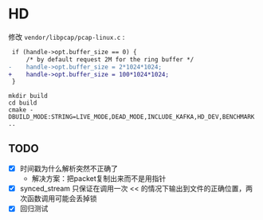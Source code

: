 # HD

修改 `vendor/libpcap/pcap-linux.c` :

```diff
 if (handle->opt.buffer_size == 0) {
     /* by default request 2M for the ring buffer */
-    handle->opt.buffer_size = 2*1024*1024;
+    handle->opt.buffer_size = 100*1024*1024;
 }
```

```shell
mkdir build 
cd build 
cmake -DBUILD_MODE:STRING=LIVE_MODE,DEAD_MODE,INCLUDE_KAFKA,HD_DEV,BENCHMARK ..
```

## TODO

- [x] 时间戳为什么解析突然不正确了
  - 解决方案：把packet复制出来而不是用指针
- [x] synced_stream 只保证在调用一次 << 的情况下输出到文件的正确位置，两次函数调用可能会丢掉锁
- [x] 回归测试 